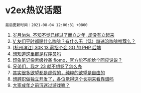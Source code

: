 # v2ex热议话题

`最后更新时间：2021-08-04 12:06:31 +0800`

1. [岁月匆匆, 不知不觉已经过了而立之年, 却没有立起来](https://www.v2ex.com/t/793361)
1. [V 友们平时都喝什么咖啡？有什么无（低）糖速溶咖啡推荐么？](https://www.v2ex.com/t/793386)
1. [[杭州滨江] 30K,13 薪招个会 GO 的 PHP 后端](https://www.v2ex.com/t/793415)
1. [想知道这里都是程序员吗](https://www.v2ex.com/t/793500)
1. [印象笔记像素级抄袭 flomo，官方能不能给个回应说说？](https://www.v2ex.com/t/793366)
1. [兄弟们，我才 23 就不想卷了怎么办](https://www.v2ex.com/t/793407)
1. [其实很多欲望都是虚假的，纯粹的欲望是自由的](https://www.v2ex.com/t/793497)
1. [想辞职做独立开发了，各位觉得这个长期来看靠谱吗](https://www.v2ex.com/t/793509)
1. [大家成年之前沉迷过游戏嘛？](https://www.v2ex.com/t/793528)

